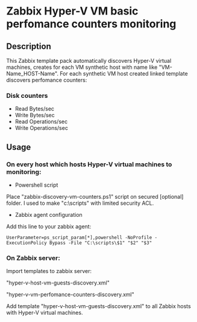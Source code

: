 # Zabbix Hyper-V VM basic perfomance counters monitoring
## Description
This Zabbix template pack automatically discovers Hyper-V virtual machines, creates for each VM synthetic host with name like "VM-Name_HOST-Name". For each synthetic VM host created linked template discovers perfomance counters:
### Disk counters
* Read Bytes/sec
* Write Bytes/sec
* Read Operations/sec
* Write Operations/sec


## Usage
### On every host which hosts Hyper-V virtual machines to monitoring:
* Powershell script

Place "zabbix-discovery-vm-counters.ps1" script on secured [optional] folder. I used to make "c:\scripts\" with limited security ACL.

* Zabbix agent configuration

Add this line to your zabbix agent:

`UserParameter=ps_script_param[*],powershell -NoProfile -ExecutionPolicy Bypass -File "C:\scripts\$1" "$2" "$3"`

### On Zabbix server:

Import templates to zabbix server:

"hyper-v-host-vm-guests-discovery.xml"

"hyper-v-vm-perfomance-counters-discovery.xml"

Add template "hyper-v-host-vm-guests-discovery.xml" to all Zabbix hosts with Hyper-V virtual machines.
